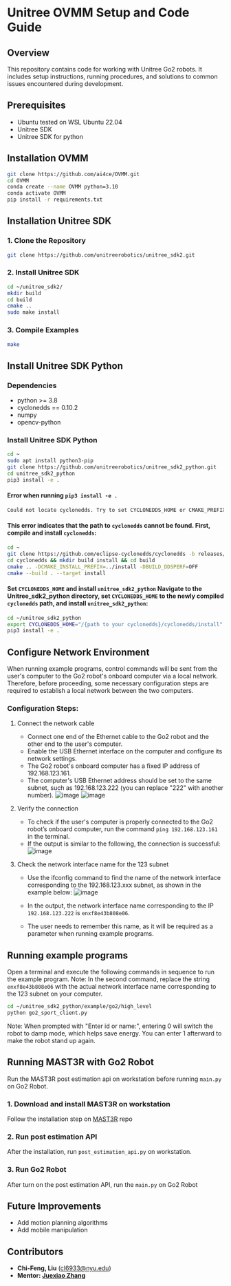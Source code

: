 # Unitree OVMM Setup and Code Guide

## Overview
This repository contains code for working with Unitree Go2 robots. It includes setup instructions, running procedures, and solutions to common issues encountered during development.

## Prerequisites
- Ubuntu tested on WSL Ubuntu 22.04
- Unitree SDK
- Unitree SDK for python

## Installation OVMM
```sh
git clone https://github.com/ai4ce/OVMM.git
cd OVMM
conda create --name OVMM python=3.10
conda activate OVMM
pip install -r requirements.txt
```

## Installation Unitree SDK
### 1. Clone the Repository
```sh
git clone https://github.com/unitreerobotics/unitree_sdk2.git
```

### 2. Install Unitree SDK
```sh
cd ~/unitree_sdk2/
mkdir build
cd build
cmake ..
sudo make install
```

### 3. Compile Examples
```sh
make
```

## Install Unitree SDK Python
### Dependencies
- python >= 3.8
- cyclonedds == 0.10.2
- numpy
- opencv-python

### Install Unitree SDK Python
```sh
cd ~
sudo apt install python3-pip
git clone https://github.com/unitreerobotics/unitree_sdk2_python.git
cd unitree_sdk2_python
pip3 install -e .
```

#### Error when running `pip3 install -e .`
```sh
Could not locate cyclonedds. Try to set CYCLONEDDS_HOME or CMAKE_PREFIX_PATH
```

#### This error indicates that the path to `cyclonedds` cannot be found. First, compile and install `cyclonedds`:
```sh
cd ~
git clone https://github.com/eclipse-cyclonedds/cyclonedds -b releases/0.10.x
cd cyclonedds && mkdir build install && cd build
cmake .. -DCMAKE_INSTALL_PREFIX=../install -DBUILD_DDSPERF=OFF
cmake --build . --target install
```

#### Set `CYCLONEDDS_HOME` and install `unitree_sdk2_python` Navigate to the  Unitree_sdk2_python directory, set `CYCLONEDDS_HOME` to the newly compiled `cyclonedds` path, and install `unitree_sdk2_python`:
```sh
cd ~/unitree_sdk2_python
export CYCLONEDDS_HOME="/{path to your cyclonedds}/cyclonedds/install"
pip3 install -e .
```

## Configure Network Environment
When running example programs, control commands will be sent from the user's computer to the Go2 robot's onboard computer via a local network. Therefore, before proceeding, some necessary configuration steps are required to establish a local network between the two computers.
### Configuration Steps:
1. Connect the network cable
    - Connect one end of the Ethernet cable to the Go2 robot and the other end to the user's computer.
    - Enable the USB Ethernet interface on the computer and configure its network settings.
    - The Go2 robot's onboard computer has a fixed IP address of 192.168.123.161.
    - The computer's USB Ethernet address should be set to the same subnet, such as 192.168.123.222 (you can replace "222" with another number).
    ![image](https://github.com/user-attachments/assets/3216e80d-db1c-4beb-8a91-871b13df3da4)
    ![image](https://github.com/user-attachments/assets/07c78157-8621-4e8d-8ad6-f573170dc11f)


2. Verify the connection
    - To check if the user's computer is properly connected to the Go2 robot’s onboard computer, run the command `ping 192.168.123.161` in the terminal.
    - If the output is similar to the following, the connection is successful:
    ![image](https://github.com/user-attachments/assets/e7ae3356-eda9-4d89-aae3-8d0c20520d3d)



3. Check the network interface name for the 123 subnet
    - Use the ifconfig command to find the name of the network interface corresponding to the 192.168.123.xxx subnet, as shown in the example below:
    ![image](https://github.com/user-attachments/assets/64eeb5d0-26dd-41a0-8121-d1882511a8f3)


    - In the output, the network interface name corresponding to the IP `192.168.123.222` is `enxf8e43b808e06`.
    - The user needs to remember this name, as it will be required as a parameter when running example programs.

## Running example programs
Open a terminal and execute the following commands in sequence to run the example program.
Note: In the second command, replace the string `enxf8e43b808e06` with the actual network interface name corresponding to the 123 subnet on your computer.

```sh
cd ~/unitree_sdk2_python/example/go2/high_level
python go2_sport_client.py
```

Note:
When prompted with "Enter id or name:", entering 0 will switch the robot to damp mode, which helps save energy.
You can enter 1 afterward to make the robot stand up again.

## Running MAST3R with Go2 Robot
Run the MAST3R post estimation api on workstation before running `main.py` on Go2 Robot.
### 1. Download and install MAST3R on workstation
Follow the installation step on [MAST3R](https://github.com/naver/mast3r) repo
 
### 2. Run post estimation API
After the installation, run `post_estimation_api.py` on workstation.

### 3. Run Go2 Robot
After turn on the post estimation API, run the `main.py` on Go2 Robot

## Future Improvements
- Add motion planning algorithms
- Add mobile manipulation

## Contributors
- **Chi-Feng, Liu** (cl6933@nyu.edu)
- **Mentor: [Juexiao Zhang](https://juexzz.github.io/)** 

